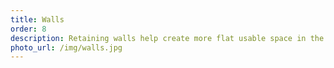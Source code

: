 ```yaml
---
title: Walls
order: 8
description: Retaining walls help create more flat usable space in the landscape. These can be natural stone boulders, concrete blocks, or wooden timbers.
photo_url: /img/walls.jpg
---
```

